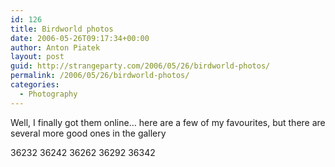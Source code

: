 ```yaml
---
id: 126
title: Birdworld photos
date: 2006-05-26T09:17:34+00:00
author: Anton Piatek
layout: post
guid: http://strangeparty.com/2006/05/26/birdworld-photos/
permalink: /2006/05/26/birdworld-photos/
categories:
  - Photography
---
```

Well, I finally got them online&#8230; here are a few of my favourites, but there are several more good ones in the gallery

<div class="g2image_centered">
  36232 36242 36262 36292 36342
</div>
